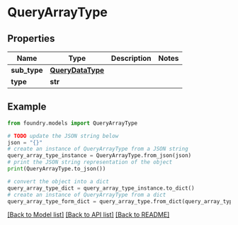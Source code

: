 # QueryArrayType

## Properties

Name | Type | Description | Notes
------------ | ------------- | ------------- | -------------
**sub_type** | [**QueryDataType**](QueryDataType.md) |  |
**type** | **str** |  |

## Example

```python
from foundry.models import QueryArrayType

# TODO update the JSON string below
json = "{}"
# create an instance of QueryArrayType from a JSON string
query_array_type_instance = QueryArrayType.from_json(json)
# print the JSON string representation of the object
print(QueryArrayType.to_json())

# convert the object into a dict
query_array_type_dict = query_array_type_instance.to_dict()
# create an instance of QueryArrayType from a dict
query_array_type_form_dict = query_array_type.from_dict(query_array_type_dict)
```

[\[Back to Model list\]](../README.md#documentation-for-models) [\[Back to API list\]](../README.md#documentation-for-api-endpoints) [\[Back to README\]](../README.md)
